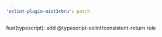 ```yaml
---
'eslint-plugin-mist3rbru': patch
---
```


feat(typescript): add @typescript-eslint/consistent-return rule
